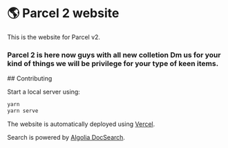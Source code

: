 # 🌎 Parcel 2 website

This is the website for Parcel v2.<br>
<h3>Parcel 2 is here now guys with all new colletion Dm us for your kind of things we will be privilege for your type of keen items.
</h3>
## Contributing

Start a local server using:

```bash
yarn
yarn serve
```

The website is automatically deployed using [Vercel](https://vercel.com).

Search is powered by [Algolia DocSearch](https://docsearch.algolia.com/).
